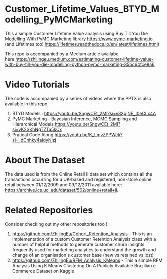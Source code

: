 # Customer_Lifetime_Values_BTYD_Modelling_PyMCMarketing
This a simple Customer Lifetime Value analysis using Buy Till You Die Modelling With PyMC Marketing library https://www.pymc-marketing.io (and Lifetimes too! https://lifetimes.readthedocs.io/en/latest/lifetimes.html) 

This repo is accompanied by a Medium article availabe here:https://zhijingeu.medium.com/estimating-customer-lifetime-value-with-buy-till-you-die-modelling-python-pymc-marketing-85bc64fce8a6

# Video Tutorials
The code is accompanied by a series of videos where the PPTX is also available in this repo
1) BTYD Models : https://youtu.be/SngwCEt_2MI?si=v3XgjNE_I0eCLx4A
2) PyMC Marketing - Bayesian Inference, MCMC Sampling and Hierarchical Models https://youtu.be/SngwCEt_2MI?si=vK2SKhNgTZTa5kCx
3) Pratical Code Along https://youtu.be/K_LmvZPPWek?si=_dCnhky4aIdyNjzj

# About The Dataset
The data used is from the Online Retail II data set which contains all the transactions occurring for a UK-based and registered, non-store online retail between 01/12/2009 and 09/12/2011 available here: https://archive.ics.uci.edu/dataset/502/online+retail+ii.

# Related Repositories 
Consider checking out my other repositories too ! :
1) https://github.com/ZhijingEu/Cohort_Retention_Analysis - This is an implementation of a custom Customer Retention Analysis class with a number of helpful methods to generate customer churn insights frequently used for marketing analytics to understand the growth and change of an organisation's customer base (new vs retained vs lost)
2) https://github.com/ZhijingEu/RFM_Analysis_KMeans - This a simple RFM Analysis Using K Means Clustering On A Publicly Available Brazilian e Commerce Dataset on Kaggle



